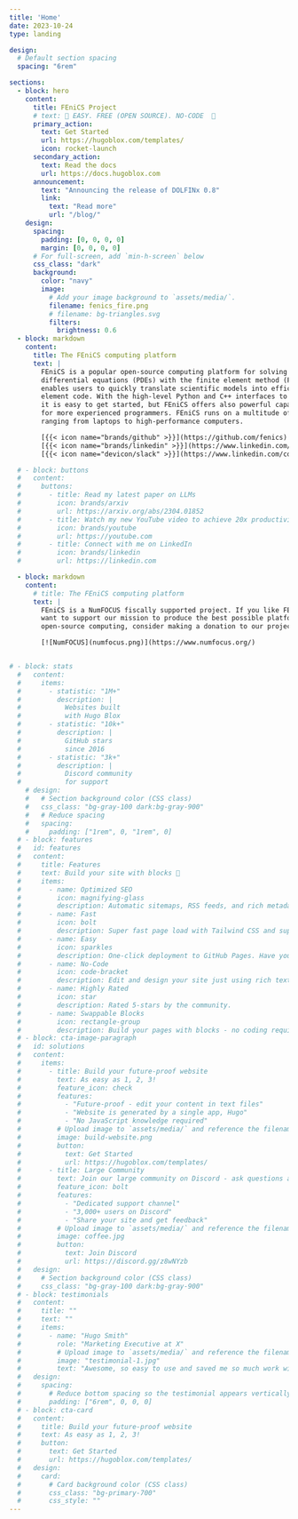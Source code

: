 ```yaml
---
title: 'Home'
date: 2023-10-24
type: landing

design:
  # Default section spacing
  spacing: "6rem"

sections:
  - block: hero
    content:
      title: FEniCS Project
      # text: 🧱 EASY. FREE (OPEN SOURCE). NO-CODE  🧱
      primary_action:
        text: Get Started
        url: https://hugoblox.com/templates/
        icon: rocket-launch
      secondary_action:
        text: Read the docs
        url: https://docs.hugoblox.com
      announcement:
        text: "Announcing the release of DOLFINx 0.8"
        link:
          text: "Read more"
          url: "/blog/"
    design:
      spacing:
        padding: [0, 0, 0, 0]
        margin: [0, 0, 0, 0]
      # For full-screen, add `min-h-screen` below
      css_class: "dark"
      background:
        color: "navy"
        image:
          # Add your image background to `assets/media/`.
          filename: fenics_fire.png
          # filename: bg-triangles.svg
          filters:
            brightness: 0.6
  - block: markdown
    content:
      title: The FEniCS computing platform
      text: |
        FEniCS is a popular open-source computing platform for solving partial
        differential equations (PDEs) with the finite element method (FEM). FEniCS
        enables users to quickly translate scientific models into efficient finite
        element code. With the high-level Python and C++ interfaces to FEniCS,
        it is easy to get started, but FEniCS offers also powerful capabilities
        for more experienced programmers. FEniCS runs on a multitude of platforms
        ranging from laptops to high-performance computers.

        [{{< icon name="brands/github" >}}](https://github.com/fenics)
        [{{< icon name="brands/linkedin" >}}](https://www.linkedin.com/company/fenics-project)
        [{{< icon name="devicon/slack" >}}](https://www.linkedin.com/company/fenics-project)

  # - block: buttons
  #   content:
  #     buttons:
  #       - title: Read my latest paper on LLMs
  #         icon: brands/arxiv
  #         url: https://arxiv.org/abs/2304.01852
  #       - title: Watch my new YouTube video to achieve 20x productivity
  #         icon: brands/youtube
  #         url: https://youtube.com
  #       - title: Connect with me on LinkedIn
  #         icon: brands/linkedin
  #         url: https://linkedin.com

  - block: markdown
    content:
      # title: The FEniCS computing platform
      text: |
        FEniCS is a NumFOCUS fiscally supported project. If you like FEniCS and
        want to support our mission to produce the best possible platform for
        open-source computing, consider making a donation to our project.

        [![NumFOCUS](numfocus.png)](https://www.numfocus.org/)


# - block: stats
  #   content:
  #     items:
  #       - statistic: "1M+"
  #         description: |
  #           Websites built
  #           with Hugo Blox
  #       - statistic: "10k+"
  #         description: |
  #           GitHub stars
  #           since 2016
  #       - statistic: "3k+"
  #         description: |
  #           Discord community
  #           for support
    # design:
    #   # Section background color (CSS class)
    #   css_class: "bg-gray-100 dark:bg-gray-900"
    #   # Reduce spacing
    #   spacing:
    #     padding: ["1rem", 0, "1rem", 0]
  # - block: features
  #   id: features
  #   content:
  #     title: Features
  #     text: Build your site with blocks 🧱
  #     items:
  #       - name: Optimized SEO
  #         icon: magnifying-glass
  #         description: Automatic sitemaps, RSS feeds, and rich metadata take the pain out of SEO and syndication.
  #       - name: Fast
  #         icon: bolt
  #         description: Super fast page load with Tailwind CSS and super fast site building with Hugo.
  #       - name: Easy
  #         icon: sparkles
  #         description: One-click deployment to GitHub Pages. Have your new website live within 5 minutes!
  #       - name: No-Code
  #         icon: code-bracket
  #         description: Edit and design your site just using rich text (Markdown) and configurable YAML parameters.
  #       - name: Highly Rated
  #         icon: star
  #         description: Rated 5-stars by the community.
  #       - name: Swappable Blocks
  #         icon: rectangle-group
  #         description: Build your pages with blocks - no coding required!
  # - block: cta-image-paragraph
  #   id: solutions
  #   content:
  #     items:
  #       - title: Build your future-proof website
  #         text: As easy as 1, 2, 3!
  #         feature_icon: check
  #         features:
  #           - "Future-proof - edit your content in text files"
  #           - "Website is generated by a single app, Hugo"
  #           - "No JavaScript knowledge required"
  #         # Upload image to `assets/media/` and reference the filename here
  #         image: build-website.png
  #         button:
  #           text: Get Started
  #           url: https://hugoblox.com/templates/
  #       - title: Large Community
  #         text: Join our large community on Discord - ask questions and get live responses
  #         feature_icon: bolt
  #         features:
  #           - "Dedicated support channel"
  #           - "3,000+ users on Discord"
  #           - "Share your site and get feedback"
  #         # Upload image to `assets/media/` and reference the filename here
  #         image: coffee.jpg
  #         button:
  #           text: Join Discord
  #           url: https://discord.gg/z8wNYzb
  #   design:
  #     # Section background color (CSS class)
  #     css_class: "bg-gray-100 dark:bg-gray-900"
  # - block: testimonials
  #   content:
  #     title: ""
  #     text: ""
  #     items:
  #       - name: "Hugo Smith"
  #         role: "Marketing Executive at X"
  #         # Upload image to `assets/media/` and reference the filename here
  #         image: "testimonial-1.jpg"
  #         text: "Awesome, so easy to use and saved me so much work with the swappable pre-designed sections!"
  #   design:
  #     spacing:
  #       # Reduce bottom spacing so the testimonial appears vertically centered between sections
  #       padding: ["6rem", 0, 0, 0]
  # - block: cta-card
  #   content:
  #     title: Build your future-proof website
  #     text: As easy as 1, 2, 3!
  #     button:
  #       text: Get Started
  #       url: https://hugoblox.com/templates/
  #   design:
  #     card:
  #       # Card background color (CSS class)
  #       css_class: "bg-primary-700"
  #       css_style: ""
---
```

